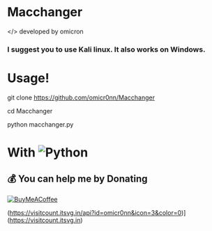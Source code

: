 # Macchanger
</> developed by omicron

### I suggest you to use Kali linux. It also works on Windows.

# Usage!

git clone https://github.com/omicr0nn/Macchanger

cd Macchanger

python macchanger.py

# With ![Python](https://img.shields.io/badge/python-3670A0?style=for-the-badge&logo=python&logoColor=ffdd54)

  ## 💰 You can help me by Donating
  [![BuyMeACoffee](https://img.shields.io/badge/Buy%20Me%20a%20Coffee-ffdd00?style=for-the-badge&logo=buy-me-a-coffee&logoColor=black)](https://www.buymeacoffee.com/omicr0n) 

(https://visitcount.itsvg.in/api?id=omicr0nn&icon=3&color=0)](https://visitcount.itsvg.in)

